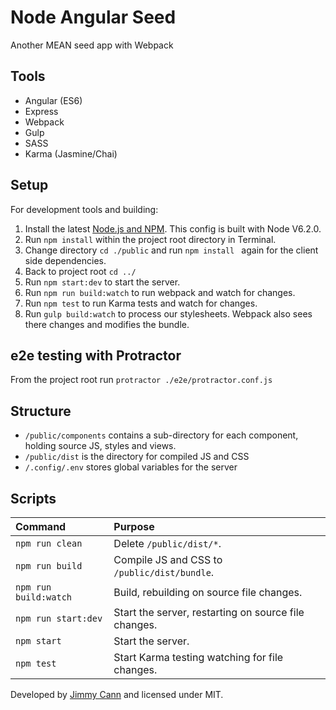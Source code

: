 # Node Angular Seed

Another MEAN seed app with Webpack

## Tools
- Angular (ES6)
- Express
- Webpack
- Gulp
- SASS
- Karma (Jasmine/Chai)

## Setup

For development tools and building:

1. Install the latest [Node.js and NPM](https://nodejs.org). This config is built with Node V6.2.0.
2. Run `npm install` within the project root directory in Terminal.
3. Change directory `cd ./public` and run `npm install ` again for the client side dependencies.
4. Back to project root `cd ../`
5. Run `npm start:dev` to start the server.
6. Run `npm run build:watch` to run webpack and watch for changes.
6. Run `npm test` to run Karma tests and watch for changes.
7. Run `gulp build:watch` to process our stylesheets. Webpack also sees there changes and modifies the bundle.

## e2e testing with Protractor

From the project root run `protractor ./e2e/protractor.conf.js`

## Structure

- `/public/components` contains a sub-directory for each component, holding source JS, styles and views.
- `/public/dist` is the directory for compiled JS and CSS
- `/.config/.env` stores global variables for the server

## Scripts

| Command               | Purpose                                              |
|:----------------------|:-----------------------------------------------------|
| `npm run clean`       | Delete `/public/dist/*`.                             |
| `npm run build`       | Compile JS and CSS to `/public/dist/bundle`.         |
| `npm run build:watch` | Build, rebuilding on source file changes.            |
| `npm run start:dev`   | Start the server, restarting on source file changes. |
| `npm start`           | Start the server.                                    |
| `npm test`            | Start Karma testing watching for file changes.       |

Developed by [Jimmy Cann](mailto:mail@jimmycann.com) and licensed under MIT.
